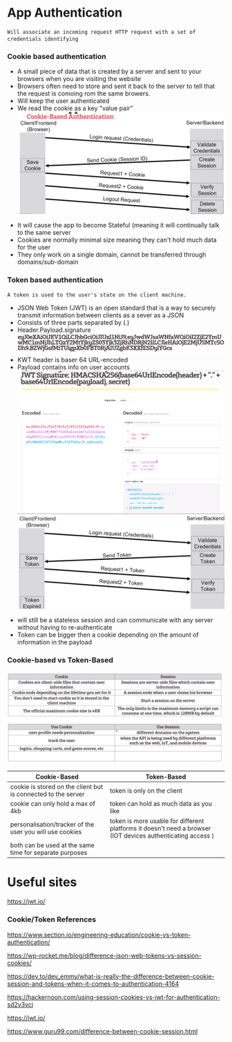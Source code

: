 # App Authentication 
  
    Will associate an incoming request HTTP request with a set of credentials identifying

### Cookie based authentication
  * A small piece of data that is created by a server and sent to your browsers when you are visiting the website
  * Browsers often need to store and sent it back to the server to tell that the request is comoing rom the same browers.
  * Will keep the user authenticated 
  * We read the cookie as a key "value pair"
![img_27.png](img_27.png)
  - It will cause the app to become Stateful (meaning it will continually talk to the same server
  - Cookies are normally minimal size meaning they can't hold much data for the user
  - They only work on a single domain, cannot be transferred through domains/sub-domain

### Token based authentication 
    A token is used to the user's state on the client machine.
  * JSON Web Token (JWT) is an open standard that is a way to securely transmit information between clients as a sever as a JSON
  * Consists of three parts separated by (.)
  * Header.Payload.signature
  ![img_28.png](img_28.png)
  * KWT header is baser 64 URL-encoded
  * Payload contains info on user accounts 
![img_29.png](img_29.png)
![img_30.png](img_30.png)
    ![img_31.png](img_31.png)
  - will still be a stateless session and can communicate with any server without having to re-authenticate 
  - Token can be bigger then a cookie depending on the amount of information in the payload 

### Cookie-based vs Token-Based
![img_32.png](img_32.png)

| **Cookie-Based**                                              | **Token-Based**                                                                                             |
|---------------------------------------------------------------|-------------------------------------------------------------------------------------------------------------|
| cookie is stored on the client but is connected to the server | token is only on the client                                                                                 |
| cookie can only hold a max of 4kb                             | token can hold as much data as you like                                                                     |
| personalisation/tracker of the user you will use cookies      | token is more usable for different platforms it doesn't need a browser (IOT devices authenticating access ) |
| both can be used at the same time for separate purposes       |                                                                                                             |

# Useful sites
https://jwt.io/

### Cookie/Token References

https://www.section.io/engineering-education/cookie-vs-token-authentication/

https://wp-rocket.me/blog/difference-json-web-tokens-vs-session-cookies/

https://dev.to/dev_emmy/what-is-really-the-difference-between-cookie-session-and-tokens-when-it-comes-to-authentication-4164

https://hackernoon.com/using-session-cookies-vs-jwt-for-authentication-sd2v3vci

https://jwt.io/

https://www.guru99.com/difference-between-cookie-session.html